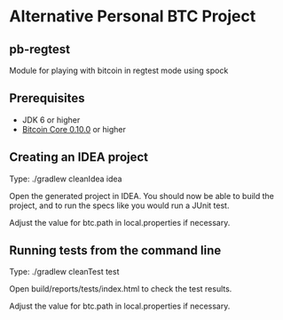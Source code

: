 Alternative Personal BTC Project
================================

pb-regtest
----------
Module for playing with bitcoin in regtest mode using spock


Prerequisites
-------------
- JDK 6 or higher
- [Bitcoin Core 0.10.0](https://bitcoin.org/en/download) or higher 



Creating an IDEA project
---------------------------
Type: ./gradlew cleanIdea idea

Open the generated project in IDEA. You should now be able to build the project, and to run the specs like you would run a JUnit test.

Adjust the value for btc.path in local.properties if necessary. 


Running tests from the command line
-----------------------------------

Type: ./gradlew cleanTest test

Open build/reports/tests/index.html to check the test results.

Adjust the value for btc.path in local.properties if necessary.
